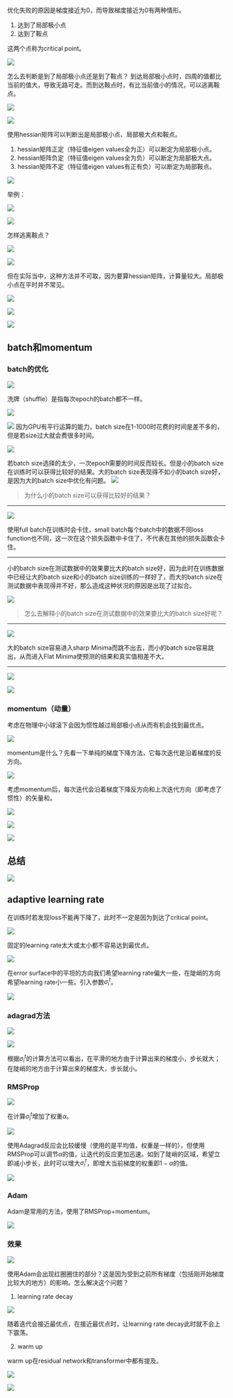 优化失败的原因是梯度接近为0，而导致梯度接近为0有两种情形。
1. 达到了局部极小点
2. 达到了鞍点

这两个点称为critical point。

![](https://files.mdnice.com/user/25190/60568be9-5a16-4656-a438-02b7af8cf263.png)

怎么去判断是到了局部极小点还是到了鞍点？
到达局部极小点时，四周的值都比当前的值大，导致无路可走。而到达鞍点时，有比当前值小的情况，可以逃离鞍点。

![](https://files.mdnice.com/user/25190/70014fc1-18d8-43fc-b8c4-a8655251b5e4.png)

![](https://files.mdnice.com/user/25190/d560121b-cf16-43e9-b2bc-50b8923bb518.png)

使用hessian矩阵可以判断出是局部极小点、局部极大点和鞍点。
1. hessian矩阵正定（特征值eigen values全为正）可以断定为局部极小点。
2. hessian矩阵负定（特征值eigen values全为负）可以断定为局部极大点。
3. hessian矩阵不定（特征值eigen values有正有负）可以断定为局部鞍点。

![](https://files.mdnice.com/user/25190/76705b4f-60f1-449d-9b95-a51beb0a8ccf.png)

举例：

![](https://files.mdnice.com/user/25190/e1c081f7-9480-449c-9cfd-e977b47100c9.png)

![](https://files.mdnice.com/user/25190/f31fcfd3-2718-46d1-87a6-18bd83b42041.png)

怎样逃离鞍点？

![](https://files.mdnice.com/user/25190/3c7c9a16-ef6b-44b0-b2e6-244956264465.png)

![](https://files.mdnice.com/user/25190/e76a2ceb-556e-439f-ba8e-c561b6728837.png)

但在实际当中，这种方法并不可取，因为要算hessian矩阵，计算量较大。局部极小点在平时并不常见。

![](https://files.mdnice.com/user/25190/dc4a1bf3-06d0-427a-8b2f-38fa90697577.png)

![](https://files.mdnice.com/user/25190/c5b2c0f0-c2e8-47c0-a073-cb2043d13c17.png)


![](https://files.mdnice.com/user/25190/d8d20671-634f-48db-a40f-98584108201f.png)


## batch和momentum
### batch的优化

![](https://files.mdnice.com/user/25190/efe0b4ae-eff8-45a3-b293-02cdc43e660e.png)

洗牌（shuffle）是指每次epoch的batch都不一样。


![](https://files.mdnice.com/user/25190/d57f2c7c-52c3-4ea5-8333-87fcb99b6d64.png)

![](https://files.mdnice.com/user/25190/6d9d5faf-090b-4a7e-8b3c-0b86756f1391.png)
因为GPU有平行运算的能力，batch size在1-1000时花费的时间是差不多的，但是若size过大就会费很多时间。

![](https://files.mdnice.com/user/25190/c65839c7-f317-4d46-8787-fc8971a4fc31.png)

若batch size选择的太少，一次epoch需要的时间反而较长。但是小的batch size在训练时可以获得比较好的结果。大的batch size表现得不如小的batch size好，是因为大的batch size中优化有问题。
![](https://files.mdnice.com/user/25190/f31406ae-3fb6-49af-87ac-2bb497f2cdb2.png)

> 为什么小的batch size可以获得比较好的结果？
___
![](https://files.mdnice.com/user/25190/03e8a5a0-d6f5-4c2b-95de-260c3dd3ffac.png)

使用full batch在训练时会卡住，small batch每个batch中的数据不同loss function也不同，这一次在这个损失函数中卡住了，不代表在其他的损失函数会卡住。
___

小的batch size在测试数据中的效果要比大的batch size好，因为此时在训练数据中已经让大的batch size和小的batch size训练的一样好了，而大的batch size在测试数据中表现得并不好，那么造成这种状况的原因是出现了过拟合。

![](https://files.mdnice.com/user/25190/cc855967-2ddf-42f1-93bd-93674c0c91c8.png)

> 怎么去解释小的batch size在测试数据中的效果要比大的batch size好呢？
___

![](https://files.mdnice.com/user/25190/8b293229-8642-4aca-93c2-0e2c752a35a4.png)

大的batch size容易进入sharp Minima而跳不出去，而小的batch size容易跳出，从而进入Flat Minima使预测的结果和真实值相差不大。
___

![](https://files.mdnice.com/user/25190/62a02756-460c-4ea3-b753-7e27d8c274b8.png)

![](https://files.mdnice.com/user/25190/b3d6654e-b5b7-492e-9ccb-c857199edec1.png)
### momentum（动量）
考虑在物理中小球滚下会因为惯性越过局部极小点从而有机会找到最优点。

![](https://files.mdnice.com/user/25190/78e4093d-7127-43a7-98f3-8b5525c0ef2a.png)

momentum是什么？先看一下单纯的梯度下降方法，它每次迭代是沿着梯度的反方向。

![](https://files.mdnice.com/user/25190/204c55e5-2440-4fc6-bd8b-9945870391d8.png)

考虑momentum后，每次迭代会沿着梯度下降反方向和上次迭代方向（即考虑了惯性）的矢量和。

![](https://files.mdnice.com/user/25190/be30feea-5092-4382-803a-5b123f26ca51.png)

![](https://files.mdnice.com/user/25190/8c76b918-3e99-4ba8-902b-b884355247e4.png)

![](https://files.mdnice.com/user/25190/fcb9901b-5d4d-4222-9800-97aedf8af2cf.png)

## 总结

![](https://files.mdnice.com/user/25190/e3f0ead1-bc93-4077-ac96-032036d926b8.png)

## adaptive learning rate

在训练时若发现loss不能再下降了，此时不一定是因为到达了critical point。

![](https://files.mdnice.com/user/25190/250aa187-0b81-4d0a-a95d-d71515c2e1c1.png)

固定的learning rate太大或太小都不容易达到最优点。

![](https://files.mdnice.com/user/25190/2edfd2e0-23e2-4cc6-afa7-590920ec52a1.png)

在error surface中的平坦的方向我们希望learning rate偏大一些，在陡峭的方向希望learning rate小一些。引入参数$\sigma_i^t$。

![](https://files.mdnice.com/user/25190/8c672082-32c3-44e5-a7a6-359be39ce800.png)

### adagrad方法

![](https://files.mdnice.com/user/25190/1a54d160-5396-421b-a1a4-7d12716ef266.png)

![](https://files.mdnice.com/user/25190/19135107-c73b-4540-b020-e098239a8b5d.png)

根据$\sigma_i^t$的计算方法可以看出，在平滑的地方由于计算出来的梯度小，步长就大；在陡峭的地方由于计算出来的梯度大，步长就小。

### RMSProp

![](https://files.mdnice.com/user/25190/0bd2ecf6-1bd5-4f2f-9940-82b974d2d6e3.png)

在计算$\sigma_i^t$增加了权重$\alpha$。

![](https://files.mdnice.com/user/25190/9fb4b6ce-7778-4861-bca8-dbc9c103e3e3.png)

使用Adagrad反应会比较缓慢（使用的是平均值，权重是一样的），但使用RMSProp可以调节$\alpha$的值，让迭代的反应更加迅速。如到了陡峭的区域，希望立即减小步长，此时可以增大$\sigma_i^t$，即增大当前梯度的权重即$1-\alpha$的值。

![](https://files.mdnice.com/user/25190/2d6f9fbe-b36b-4197-a44b-5c8691062289.png)

### Adam

Adam是常用的方法，使用了RMSProp+momentum。

![](https://files.mdnice.com/user/25190/e4009991-1af1-45e8-9dd9-02b1df3c3293.png)

### 效果
![](https://files.mdnice.com/user/25190/63ef5f19-458b-4eef-8c8f-316f9f4813b6.png)

使用Adam会出现红圈圈住的部分？这是因为受到之前所有梯度（包括刚开始梯度比较大的地方）的影响。怎么解决这个问题？

1. learning rate decay

![](https://files.mdnice.com/user/25190/33655024-d9bc-446d-9f4c-b3655fd0f064.png)

随着迭代会接近最优点，在接近最优点时，让learning rate decay此时就不会上下震荡。

2. warm up

warm up在residual network和transformer中都有提及。

![](https://files.mdnice.com/user/25190/f1826fd2-4d5e-4e6d-af72-8ba8fb7a9ad4.png)



![](https://files.mdnice.com/user/25190/da25510b-21f7-47b6-ac73-4aeb36fc0815.png)











